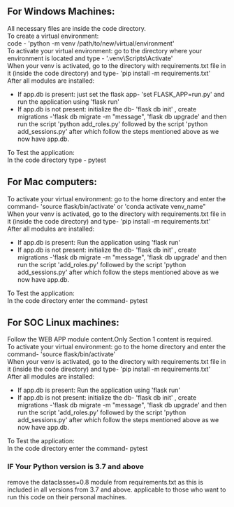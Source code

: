## For Windows Machines:
All necessary files are inside the code directory. <br>
To create a virtual environment:<br>
code - 'python -m venv /path/to/new/virtual/environment'<br>
To activate your virtual environment: go to the directory where your environment is located and type - '.venv\Scripts\Activate'<br>
When your venv is activated, go to the directory with requirements.txt file in it (inside the code directory) and type- 'pip install -m requirements.txt'<br>
After all modules are installed:
* If app.db is present: just set the flask app- 'set FLASK_APP=run.py' and run the application using 'flask run'
* If app.db is not present: initialize the db- 'flask db init' , create migrations -'flask db migrate -m "message", 'flask db upgrade' and then run the script 'python add_roles.py' followed by the script 'python add_sessions.py'  after which follow the steps mentioned above as we now have app.db.

To Test the application:<br>
In the code directory type - pytest

## For Mac computers:
To activate your virtual environment: go to the home directory and enter the command- 'source flask/bin/activate' or 'conda activate venv_name"<br>
When your venv is activated, go to the directory with requirements.txt file in it (inside the code directory) and type- 'pip install -m requirements.txt'<br>
After all modules are installed:
* If app.db is present: Run the application using 'flask run'
* If app.db is not present: initialize the db- 'flask db init' , create migrations -'flask db migrate -m "message", 'flask db upgrade' and then run the script 'add_roles.py' followed by the script 'python add_sessions.py' after which follow the steps mentioned above as we now have app.db.

To Test the application:<br>
In the code directory enter the command- pytest

## For SOC Linux machines:
Follow the WEB APP module content.Only Section 1 content is required.<br>
To activate your virtual environment: go to the home directory and enter the command- 'source flask/bin/activate'<br>
When your venv is activated, go to the directory with requirements.txt file in it (inside the code directory) and type- 'pip install -m requirements.txt'<br>
After all modules are installed:
* If app.db is present: Run the application using 'flask run'
* If app.db is not present: initialize the db- 'flask db init' , create migrations -'flask db migrate -m "message", 'flask db upgrade' and then run the script 'add_roles.py' followed by the script 'python add_sessions.py' after which follow the steps mentioned above as we now have app.db.

To Test the application:<br>
In the code directory enter the command- pytest


### IF Your Python version is 3.7 and above
remove the dataclasses=0.8 module from requirements.txt as this is included in all versions from 3.7 and above. applicable to those who want to run this code on their personal machines.


